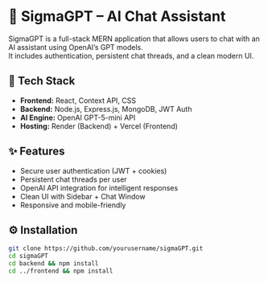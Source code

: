 # 🧠 SigmaGPT – AI Chat Assistant

SigmaGPT is a full-stack MERN application that allows users to chat with an AI assistant using OpenAI’s GPT models.  
It includes authentication, persistent chat threads, and a clean modern UI.

## 🚀 Tech Stack
- **Frontend:** React, Context API, CSS
- **Backend:** Node.js, Express.js, MongoDB, JWT Auth
- **AI Engine:** OpenAI GPT-5-mini API
- **Hosting:** Render (Backend) + Vercel (Frontend)

## ✨ Features
- Secure user authentication (JWT + cookies)
- Persistent chat threads per user
- OpenAI API integration for intelligent responses
- Clean UI with Sidebar + Chat Window
- Responsive and mobile-friendly

## ⚙️ Installation
```bash
git clone https://github.com/yourusername/sigmaGPT.git
cd sigmaGPT
cd backend && npm install
cd ../frontend && npm install

